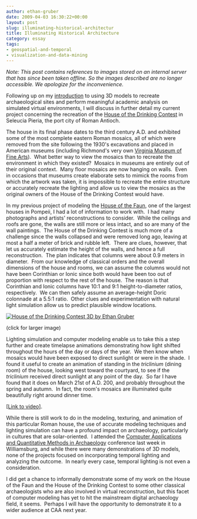```yaml
---
author: ethan-gruber
date: 2009-04-03 16:30:22+00:00
layout: post
slug: illuminating-historical-architectur
title: Illuminating Historical Architecture
category: essay
tags:
- geospatial-and-temporal
- visualization-and-data-mining
---
```


*Note: This post contains references to images stored on an internal server that has since been taken offline. So the images described are no longer accessible. We apologize for the inconvenience.*

Following up on my [introduction](/blog/research-applications-for-3d-models-in-art-history/) to using 3D models to recreate archaeological sites and perform meaningful academic analysis on simulated virtual environments, I will discuss in further detail my current project concerning the recreation of the [House of the Drinking Contest](http://cti.itc.virginia.edu/~jjd5t/ant-pics/10/index.htm) in Seleucia Pieria, the port city of Roman Antioch.

<!-- more -->

The house in its final phase dates to the third century A.D. and exhibited some of the most complete eastern Roman mosaics, all of which were removed from the site following the 1930's excavations and placed in American museums (including Richmond's very own [Virginia Museum of Fine Arts](http://www.vmfa.state.va.us/)).  What better way to view the mosaics than to recreate the environment in which they existed?  Mosaics in museums are entirely out of their original context.  Many floor mosaics are now hanging on walls.  Even in occasions that museums create elaborate sets to mimick the rooms from which the artwork was taken, it is impossible to recreate the entire structure or accurately recreate the lighting and allow us to view the mosaics as the original owners of the House of the Drinking Contest would have.

In my previous project of modeling the [House of the Faun](http://en.wikipedia.org/wiki/House_of_the_Faun), one of the largest houses in Pompeii, I had a lot of information to work with.  I had many photographs and artists' reconstructions to consider.  While the ceilings and roofs are gone, the walls are still more or less intact, and so are many of the wall paintings.  The House of the Drinking Contest is much more of a challenge since the walls collapsed and were removed long ago, leaving at most a half a meter of brick and rubble left.  There are clues, however, that let us accurately estimate the height of the walls, and hence a full reconstruction.  The plan indicates that columns were about 0.9 meters in diameter.  From our knowledge of classical orders and the overall dimensions of the house and rooms, we can assume the columns would not have been Corinthian or Ionic since both would have been too out of proportion with respect to the rest of the house.  The reason is that Corinthian and Ionic columns have 10:1 and 9:1 height-to-diameter ratios, respectively.  We can then safely assume an average-height Doric colonnade at a 5.5:1 ratio.  Other clues and experimentation with natural light simulation allow us to predict plausible window locations.

[![House of the Drinking Contest 3D by Ethan Gruber](http://people.virginia.edu/~ewg4x/house_of_the_drinking_contest_thumb.jpg)](http://people.virginia.edu/~ewg4x/house_of_the_drinking_contest.jpg)

(click for larger image)

Lighting simulation and computer modeling enable us to take this a step further and create timelapse animations demonstrating how light shifted throughout the hours of the day or days of the year.  We then know when mosaics would have been exposed to direct sunlight or were in the shade.  I found it useful to create an animation of standing in the _triclinium_ (dining room) of the house, looking west toward the courtyard, to see if the _triclinium_ received direct sunlight at any point of the day.  So far I have found that it does on March 21st of A.D. 200, and probably throughout the spring and autumn.  In fact, the room's mosaics are illuminated quite beautifully right around dinner time.

[[Link to video]](http://people.virginia.edu/~ewg4x/hotdc/caa-hdc-medium.mov).

While there is still work to do in the modeling, texturing, and animation of this particular Roman house, the use of accurate modeling techniques and lighting simulation can have a profound impact on archaeology, particularly in cultures that are solar-oriented.  I attended the [Computer Applications and Quantitative Methods in Archaeology](http://caa2009.org) conference last week in Williamsburg, and while there were many demonstrations of 3D models, none of the projects focused on incorporating temporal lighting and analyzing the outcome.  In nearly every case, temporal lighting is not even a consideration.

I did get a chance to informally demonstrate some of my work on the House of the Faun and the House of the Drinking Contest to some other classical archaeologists who are also involved in virtual reconstruction, but this facet of computer modeling has yet to hit the mainstream digital archaeology field, it seems.  Perhaps I will have the opportunity to demonstrate it to a wider audience at CAA next year.
